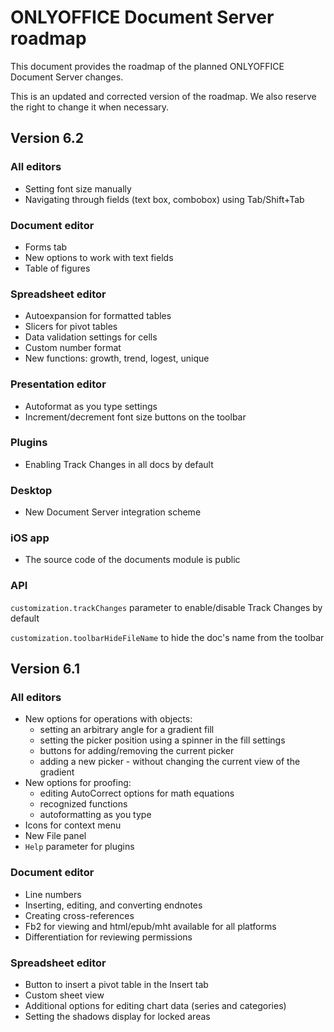 # ONLYOFFICE Document Server roadmap

This document provides the roadmap of the planned ONLYOFFICE Document Server changes.

This is an updated and corrected version of the roadmap.
We also reserve the right to change it when necessary.

## Version 6.2

### All editors

* Setting font size manually
* Navigating through fields (text box, combobox) using Tab/Shift+Tab

### Document editor

* Forms tab
* New options to work with text fields
* Table of figures

### Spreadsheet editor

* Autoexpansion for formatted tables
* Slicers for pivot tables
* Data validation settings for cells
* Custom number format
* New functions: growth, trend, logest, unique

### Presentation editor

* Autoformat as you type settings
* Increment/decrement font size buttons on the toolbar

### Plugins

* Enabling Track Changes in all docs by default

### Desktop 

* New Document Server integration scheme

### iOS app

* The source code of the documents module is public

### API

`customization.trackChanges` parameter to enable/disable Track Changes by default

`customization.toolbarHideFileName` to hide the doc's name from the toolbar

## Version 6.1

### All editors

* New options for operations with objects:
  * setting an arbitrary angle for a gradient fill
  * setting the picker position using a spinner in the fill settings
  * buttons for adding/removing the current picker
  * adding a new picker - without changing the current view of the gradient
* New options for proofing:
  * editing AutoCorrect options for math equations
  * recognized functions
  * autoformatting as you type
* Icons for context menu
* New File panel
* `Help` parameter for plugins

### Document editor

* Line numbers
* Inserting, editing, and converting endnotes
* Creating cross-references
* Fb2 for viewing and html/epub/mht available for all platforms
* Differentiation for reviewing permissions

### Spreadsheet editor

* Button to insert a pivot table in the Insert tab
* Custom sheet view
* Additional options for editing chart data (series and categories)
* Setting the shadows display for locked areas
